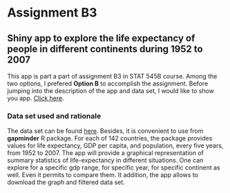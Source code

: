 # Assignment B3
## Shiny app to explore the life expectancy of people in different continents during 1952 to 2007

This app is part a part of assignment B3 in STAT 545B course. Among the two options, I prefered **Option B** to accomplish the assignment. Before jumping into the description of the app and data set, I would like to show you app. [Click here](https://mhmondol.shinyapps.io/Assignment_B3/?_ga=2.112089028.1718176381.1669418652-905595288.1668997978).

### Data set used and rationale
The data set can be found [here](https://www.gapminder.org/data/). Besides, it is convenient to use from **gapminder** R package. For each of 142 countries, the package provides values for life expectancy, GDP per capita, and population, every five years, from 1952 to 2007. The app will provide a graphical representation of summary statistics of life-expectancy in different situations. One can explore for a specific gdp range, for specific year, for specific continent as well. Even it permits to compare them. It addition, the app allows to download the graph and filtered data set.






